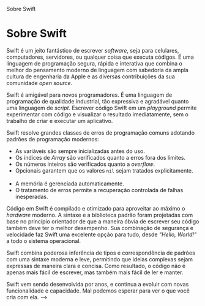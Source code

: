 Sobre Swift

Sobre Swift
===========

Swift é um jeito fantástico de escrever *software*, seja para celulares, computadores, servidores, ou qualquer coisa que executa códigos. É uma linguagem de programação segura, rápida e interativa que combina o melhor do pensamento moderno de linguagem com sabedoria da ampla cultura de engenharia da Apple e as diversas contribuições da sua comunidade *open source*.

Swift é amigável para novos programadores. É uma linguagem de programação de qualidade industrial, tão expressiva e agradável quanto uma linguagem de *script*. Escrever código Swift em um *playground* permite experimentar com código e visualizar o resultado imediatamente, sem o trabalho de criar e executar um aplicativo.

Swift resolve grandes classes de erros de programação comuns adotando padrões de programação modernos:

* As variáveis são sempre inicializadas antes do uso.
    
* Os índices de *Array* são verificados quanto a erros fora dos limites.
    
* Os números inteiros são verificados quanto a *overflow*.
    
* Opcionais garantem que os valores `nil` sejam tratados explicitamente.
    
* A memória é gerenciada automaticamente.
    
* O tratamento de erros permite a recuperação controlada de falhas inesperadas.

Código em Swift é compilado e otimizado para aproveitar ao máximo o *hardware* moderno. A sintaxe e a biblioteca padrão foram projetadas com base no princípio orientador de que a maneira óbvia de escrever seu código também deve ter o melhor desempenho. Sua combinação de segurança e velocidade faz Swift uma excelente opção para tudo, desde *"Hello, World!"* a todo o sistema operacional.

Swift combina poderosa inferência de tipos e correspondência de padrões com uma sintaxe moderna e leve, permitindo que ideias complexas sejam expressas de maneira clara e concisa. Como resultado, o código não é apenas mais fácil de escrever, mas também mais fácil de ler e manter.

Swift vem sendo desenvolvida por anos, e continua a evoluir com novas funcionalidade e capacidade. Mal podemos esperar para ver o que você cria com ela.  -->
